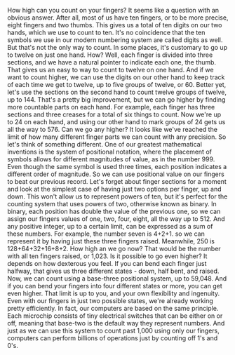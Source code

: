 
How high can you count on your fingers?
It seems like a question 
with an obvious answer.
After all, most of us have ten fingers,
or to be more precise,
eight fingers and two thumbs.
This gives us a total of ten digits
on our two hands,
which we use to count to ten.
It&#39;s no coincidence that the ten symbols
we use in our modern numbering system
are called digits as well.
But that&#39;s not the only way to count.
In some places, it&#39;s customary to
go up to twelve on just one hand.
How?
Well, each finger is divided 
into three sections,
and we have a natural pointer
to indicate each one, the thumb.
That gives us an easy to way to count
to twelve on one hand.
And if we want to count higher,
we can use the digits on our other hand to
keep track of each time we get to twelve,
up to five groups of twelve, or 60.
Better yet, let&#39;s use the sections
on the second hand
to count twelve groups of twelve,
up to 144.
That&#39;s a pretty big improvement,
but we can go higher by finding more
countable parts on each hand.
For example, each finger 
has three sections and three creases
for a total of six things to count.
Now we&#39;re up to 24 on each hand,
and using our other hand to mark
groups of 24
gets us all the way to 576.
Can we go any higher?
It looks like we&#39;ve reached the limit
of how many different finger parts
we can count with any precision.
So let&#39;s think of something different.
One of our greatest 
mathematical inventions
is the system of positional notation,
where the placement of symbols allows
for different magnitudes of value,
as in the number 999.
Even though the same symbol is used
three times,
each position indicates a different
order of magnitude.
So we can use positional value on
our fingers to beat our previous record.
Let&#39;s forget about finger sections
for a moment
and look at the simplest case of having
just two options per finger,
up and down.
This won&#39;t allow us to represent 
powers of ten,
but it&#39;s perfect for the counting system
that uses powers of two,
otherwise known as binary.
In binary, each position has double
the value of the previous one,
so we can assign 
our fingers values of one,
two,
four,
eight,
all the way up to 512.
And any positive integer,
up to a certain limit,
can be expressed 
as a sum of these numbers.
For example, the number seven
is 4+2+1.
so we can represent it by having
just these three fingers raised.
Meanwhile, 250 is 128+64+32+16+8+2.
How high an we go now?
That would be the number with all ten
fingers raised, or 1,023.
Is it possible to go even higher?
It depends on how dexterous you feel.
If you can bend each finger just halfway,
that gives us three different states -
down,
half bent,
and raised.
Now, we can count using 
a base-three positional system,
up to 59,048.
And if you can bend your fingers
into four different states or more,
you can get even higher.
That limit is up to you,
and your own flexibility and ingenuity.
Even with our fingers in just two
possible states,
we&#39;re already working pretty efficiently.
In fact, our computers are based
on the same principle.
Each microchip consists of tiny
electrical switches
that can be either on or off,
meaning that base-two is the default way
they represent numbers.
And just as we can use this system to
count past 1,000 using only our fingers,
computers can perform billions 
of operations
just by counting off 1&#39;s and 0&#39;s.
